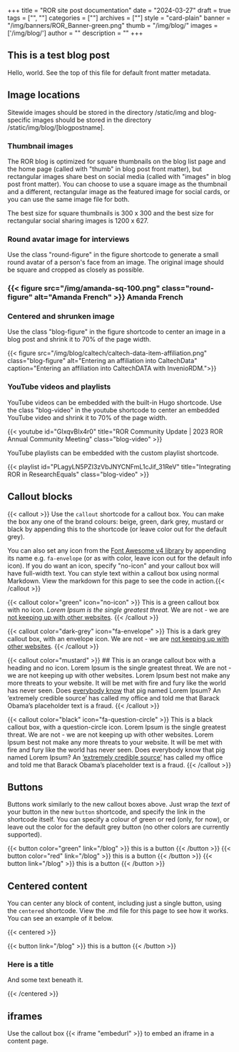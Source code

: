 +++ 
title = "ROR site post documentation" 
date = "2024-03-27" 
draft = true 
tags = ["", ""] 
categories = [""] 
archives = [""]
style = "card-plain" 
banner = "/img/banners/ROR_Banner-green.png" 
thumb = "/img/blog/" 
images = ['/img/blog/']
author = "" 
description = ""
+++ 

## This is a test blog post
Hello, world. See the top of this file for default front matter metadata. 

## Image locations

Sitewide images should be stored in the directory /static/img and blog-specific images should be stored in the directory /static/img/blog/[blogpostname]. 

### Thumbnail images

The ROR blog is optimized for square thumbnails on the blog list page and the home page (called with "thumb" in blog post front matter), but rectangular images share best on social media (called with "images" in blog post front matter). You can choose to use a square image as the thumbnail and a different, rectangular image as the featured image for social cards, or you can use the same image file for both. 

The best size for square thumbnails is 300 x 300 and the best size for rectangular social sharing images is 1200 x 627. 

### Round avatar image for interviews 

Use the class "round-figure" in the figure shortcode to generate a small round avatar of a person's face from an image. The original image should be square and cropped as closely as possible. 

### {{< figure src="/img/amanda-sq-100.png" class="round-figure" alt="Amanda French" >}} Amanda French


### Centered and shrunken image

Use the class "blog-figure" in the figure shortcode to center an image in a blog post and shrink it to 70% of the page width. 

{{< figure src="/img/blog/caltech/caltech-data-item-affiliation.png" class="blog-figure" alt="Entering an affiliation into CaltechData" caption="Entering an affiliation into CaltechDATA with InvenioRDM.">}} 

### YouTube videos and playlists

YouTube videos can be embedded with the built-in Hugo shortcode. Use the class "blog-video" in the youtube shortcode to center an embedded YouTube video and shrink it to 70% of the page width. 

{{< youtube id="GIxqvBIx4r0" title="ROR Community Update | 2023 ROR Annual Community Meeting" class="blog-video" >}}

YouTube playlists can be embedded with the custom playlist shortcode.

{{< playlist id="PLagyLN5PZI3zVbJNYCNFmL1cJif_31ReV" title="Integrating ROR in ResearchEquals" class="blog-video" >}}


## Callout blocks

{{< callout >}} Use the <code>callout</code> shortcode for a callout box. You can make the box any one of the brand colours: beige, green, dark grey, mustard or black by appending this to the shortcode (or leave color out for the default grey).

You can also set any icon from the [Font Awesome v4 library](https://fontawesome.com/v4/icons/) by appending its name e.g. <code>fa-envelope</code> (or as with color, leave icon out for the default info icon). If you do want an icon, specify "no-icon" and your callout box will have full-width text. You can style text within a callout box using normal Markdown. View the markdown for this page to see the code in action.{{< /callout >}}

{{< callout color="green" icon="no-icon" >}} This is a green callout box with no icon. *Lorem Ipsum is the single greatest threat.* We are not - we are [not keeping up with other websites](#). {{< /callout >}}

{{< callout color="dark-grey" icon="fa-envelope" >}} This is a dark grey callout box, with an envelope icon. We are not - we are [not keeping up with other websites](#). {{< /callout >}}

{{< callout color="mustard" >}} ## This is an orange callout box with a heading and no icon.
Lorem Ipsum is the single greatest threat. We are not - we are not keeping up with other websites. Lorem Ipsum best not make any more threats to your website. It will be met with fire and fury like the world has never seen. Does [everybody know](#) that pig named Lorem Ipsum? An ‘extremely credible source’ has called my office and told me that Barack Obama’s placeholder text is a fraud. {{< /callout >}}

{{< callout color="black" icon="fa-question-circle" >}} This is a black callout box, with a question-circle icon. Lorem Ipsum is the single greatest threat. We are not - we are not keeping up with other websites. Lorem Ipsum best not make any more threats to your website. It will be met with fire and fury like the world has never seen. Does everybody know that pig named Lorem Ipsum? An [‘extremely credible source’](#) has called my office and told me that Barack Obama’s placeholder text is a fraud. {{< /callout >}}

## Buttons

Buttons work similarly to the new callout boxes above. Just wrap the _text_ of your button in the new <code>button</code> shortcode, and specify the link in the shortcode itself. You can specify a colour of green or red (only, for now), or leave out the color for the default grey button (no other colors are currently supported).

{{< button color="green" link="/blog" >}} this is a button {{< /button >}}
{{< button color="red" link="/blog" >}} this is a button {{< /button >}}
{{< button link="/blog" >}} this is a button {{< /button >}}

## Centered content

You can center any block of content, including just a single button, using the `centered` shortcode. View the .md file for this page to see how it works. You can see an example of it below.

{{< centered >}}

{{< button link="/blog" >}} this is a button {{< /button >}}

### Here is a title

And some text beneath it.

{{< /centered >}}

## iframes

Use the callout box {{< iframe "embedurl" >}} to embed an iframe in a content page.